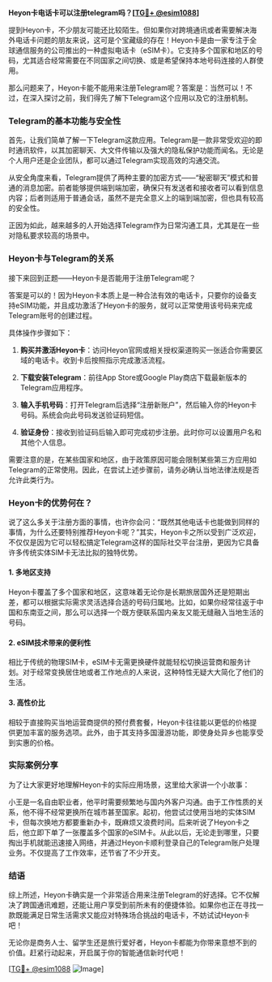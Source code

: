 **Heyon卡电话卡可以注册telegram吗？[[TG💪+ @esim1088](https://t.me/s/esim1088)]**

提到Heyon卡，不少朋友可能还比较陌生。但如果你对跨境通讯或者需要解决海外电话卡问题的朋友来说，这可是个宝藏级的存在！Heyon卡是由一家专注于全球通信服务的公司推出的一种虚拟电话卡（eSIM卡）。它支持多个国家和地区的号码，尤其适合经常需要在不同国家之间切换、或是希望保持本地号码连接的人群使用。

那么问题来了，Heyon卡能不能用来注册Telegram呢？答案是：当然可以！不过，在深入探讨之前，我们得先了解下Telegram这个应用以及它的注册机制。

### Telegram的基本功能与安全性

首先，让我们简单了解一下Telegram这款应用。Telegram是一款非常受欢迎的即时通讯软件，以其加密聊天、大文件传输以及强大的隐私保护功能而闻名。无论是个人用户还是企业团队，都可以通过Telegram实现高效的沟通交流。

从安全角度来看，Telegram提供了两种主要的加密方式——“秘密聊天”模式和普通的消息加密。前者能够提供端到端加密，确保只有发送者和接收者可以看到信息内容；后者则适用于普通会话，虽然不是完全意义上的端到端加密，但也具有较高的安全性。

正因为如此，越来越多的人开始选择Telegram作为日常沟通工具，尤其是在一些对隐私要求较高的场景中。

### Heyon卡与Telegram的关系

接下来回到正题——Heyon卡是否能用于注册Telegram呢？

答案是可以的！因为Heyon卡本质上是一种合法有效的电话卡，只要你的设备支持eSIM功能，并且成功激活了Heyon卡的服务，就可以正常使用该号码来完成Telegram账号的创建过程。

具体操作步骤如下：

1. **购买并激活Heyon卡**：访问Heyon官网或相关授权渠道购买一张适合你需要区域的电话卡。收到卡后按照指示完成激活流程。
   
2. **下载安装Telegram**：前往App Store或Google Play商店下载最新版本的Telegram应用程序。

3. **输入手机号码**：打开Telegram后选择“注册新账户”，然后输入你的Heyon卡号码。系统会向此号码发送验证码短信。

4. **验证身份**：接收到验证码后输入即可完成初步注册。此时你可以设置用户名和其他个人信息。

需要注意的是，在某些国家和地区，由于政策原因可能会限制某些第三方应用如Telegram的正常使用。因此，在尝试上述步骤前，请务必确认当地法律法规是否允许此类行为。

### Heyon卡的优势何在？

说了这么多关于注册方面的事情，也许你会问：“既然其他电话卡也能做到同样的事情，为什么还要特别推荐Heyon卡呢？”其实，Heyon卡之所以受到广泛欢迎，不仅仅是因为它可以轻松搞定Telegram这样的国际社交平台注册，更因为它具备许多传统实体SIM卡无法比拟的独特优势。

#### 1. 多地区支持
Heyon卡覆盖了多个国家和地区，这意味着无论你是长期旅居国外还是短期出差，都可以根据实际需求灵活选择合适的号码归属地。比如，如果你经常往返于中国和东南亚之间，那么可以选择一个既方便联系国内亲友又能无缝融入当地生活的号码。

#### 2. eSIM技术带来的便利性
相比于传统的物理SIM卡，eSIM卡无需更换硬件就能轻松切换运营商和服务计划。对于经常变换居住地或者工作地点的人来说，这种特性无疑大大简化了他们的生活。

#### 3. 高性价比
相较于直接购买当地运营商提供的预付费套餐，Heyon卡往往能以更低的价格提供更加丰富的服务选项。此外，由于其支持多国漫游功能，即使身处异乡也能享受到实惠的价格。

### 实际案例分享

为了让大家更好地理解Heyon卡的实际应用场景，这里给大家讲一个小故事：

小王是一名自由职业者，他平时需要频繁地与国内外客户沟通。由于工作性质的关系，他不得不经常更换所在城市甚至国家。起初，他尝试过使用当地的实体SIM卡，但每次换地方都要重新办卡，既麻烦又浪费时间。后来听说了Heyon卡之后，他立即下单了一张覆盖多个国家的eSIM卡。从此以后，无论走到哪里，只要掏出手机就能迅速接入网络，并通过Heyon卡顺利登录自己的Telegram账户处理业务。不仅提高了工作效率，还节省了不少开支。

### 结语

综上所述，Heyon卡确实是一个非常适合用来注册Telegram的好选择。它不仅解决了跨国通讯难题，还能让用户享受到前所未有的便捷体验。如果你也正在寻找一款既能满足日常生活需求又能应对特殊场合挑战的电话卡，不妨试试Heyon卡吧！

无论你是商务人士、留学生还是旅行爱好者，Heyon卡都能为你带来意想不到的价值。赶紧行动起来，开启属于你的智能通信新时代吧！

[[TG💪+ @esim1088](https://t.me/s/esim1088) ![Image](https://i.postimg.cc/4NQfJmqS/Snipaste-2025-05-13-00-14-12.png)]